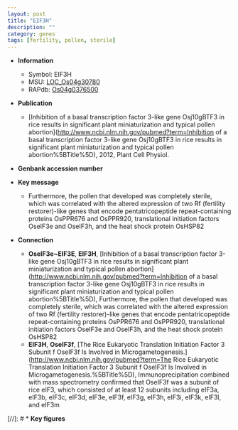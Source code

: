 ```yaml
---
layout: post
title: "EIF3H"
description: ""
category: genes
tags: [fertility, pollen, sterile]
---
```


* **Information**  
    + Symbol: EIF3H  
    + MSU: [LOC_Os04g30780](http://rice.plantbiology.msu.edu/cgi-bin/ORF_infopage.cgi?orf=LOC_Os04g30780)  
    + RAPdb: [Os04g0376500](http://rapdb.dna.affrc.go.jp/viewer/gbrowse_details/irgsp1?name=Os04g0376500)  

* **Publication**  
    + [Inhibition of a basal transcription factor 3-like gene Osj10gBTF3 in rice results in significant plant miniaturization and typical pollen abortion](http://www.ncbi.nlm.nih.gov/pubmed?term=Inhibition of a basal transcription factor 3-like gene Osj10gBTF3 in rice results in significant plant miniaturization and typical pollen abortion%5BTitle%5D), 2012, Plant Cell Physiol.

* **Genbank accession number**  

* **Key message**  
    + Furthermore, the pollen that developed was completely sterile, which was correlated with the altered expression of two Rf (fertility restorer)-like genes that encode pentatricopeptide repeat-containing proteins OsPPR676 and OsPPR920, translational initiation factors OseIF3e and OseIF3h, and the heat shock protein OsHSP82

* **Connection**  
    + __OseIF3e~EIF3E__, __EIF3H__, [Inhibition of a basal transcription factor 3-like gene Osj10gBTF3 in rice results in significant plant miniaturization and typical pollen abortion](http://www.ncbi.nlm.nih.gov/pubmed?term=Inhibition of a basal transcription factor 3-like gene Osj10gBTF3 in rice results in significant plant miniaturization and typical pollen abortion%5BTitle%5D), Furthermore, the pollen that developed was completely sterile, which was correlated with the altered expression of two Rf (fertility restorer)-like genes that encode pentatricopeptide repeat-containing proteins OsPPR676 and OsPPR920, translational initiation factors OseIF3e and OseIF3h, and the heat shock protein OsHSP82
    + __EIF3H__, __OseIF3f__, [The Rice Eukaryotic Translation Initiation Factor 3 Subunit f OseIF3f Is Involved in Microgametogenesis.](http://www.ncbi.nlm.nih.gov/pubmed?term=The Rice Eukaryotic Translation Initiation Factor 3 Subunit f OseIF3f Is Involved in Microgametogenesis.%5BTitle%5D), Immunoprecipitation combined with mass spectrometry confirmed that OseIF3f was a subunit of rice eIF3, which consisted of at least 12 subunits including eIF3a, eIF3b, eIF3c, eIF3d, eIF3e, eIF3f, eIF3g, eIF3h, eIF3i, eIF3k, eIF3l, and eIF3m

[//]: # * **Key figures**  


